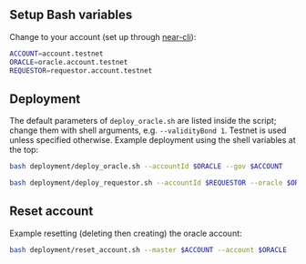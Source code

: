 ## Setup Bash variables

Change to your account (set up through [near-cli](https://docs.near.org/docs/tools/near-cli)):

```bash
ACCOUNT=account.testnet
ORACLE=oracle.account.testnet
REQUESTOR=requestor.account.testnet
```

## Deployment

The default parameters of `deploy_oracle.sh` are listed inside the script; change them with shell arguments, e.g. `--validityBond 1`. Testnet is used unless specified otherwise. Example deployment using the shell variables at the top:

```bash
bash deployment/deploy_oracle.sh --accountId $ORACLE --gov $ACCOUNT

bash deployment/deploy_requestor.sh --accountId $REQUESTOR --oracle $ORACLE
```

## Reset account

Example resetting (deleting then creating) the oracle account:

```bash
bash deployment/reset_account.sh --master $ACCOUNT --account $ORACLE
```
